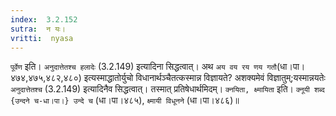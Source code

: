 ```yaml
---
index:  3.2.152
sutra:  न यः।
vritti:  nyasa
---
```


`पूर्वेण` इति। `अनुदात्तेतश्च हलादेः` (3.2.149) इत्यादिना सिद्धत्वात्। अथ `अय वय रय णय गतौ`(धा।पा।४७४,४७५,४८२,४८०) इत्यस्माद्धातोर्युचो विधानार्थञ्चैतत्कस्मान्न विज्ञायते? अशक्यमेवं विज्ञातुम्;यस्मान्नयतेः `अनुदात्तेतश्च` (3.2.149) इत्यादिनैव सिद्धत्वात्। तस्मात् प्रतिषेधार्थमिदम्। `क्नयिता, क्ष्मायिता` इति। `क्नूयी शब्द {उन्दने च-धा।पा।} उन्दे च` (धा।पा।४८५), `क्ष्मायी विधूनने` (धा।पा।४८६)॥
